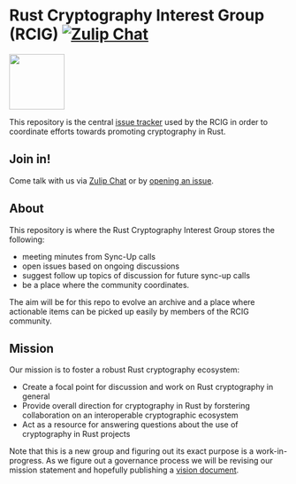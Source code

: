 # Rust Cryptography Interest Group (RCIG) [![Zulip Chat][chat-img]][Zulip Chat]

<img src="https://raw.githubusercontent.com/The-DevX-Initiative/RCIG_Coordination_Repo/main/mascot.png" width="100px">

This repository is the central [issue tracker] used by the RCIG in order to
coordinate efforts towards promoting cryptography in Rust.

## Join in!
Come talk with us via [Zulip Chat] or by [opening an issue].

## About
This repository is where the Rust Cryptography Interest Group stores the following:

- meeting  minutes from Sync-Up calls
- open issues based on ongoing discussions
- suggest follow  up topics of discussion for future sync-up calls
- be a place where the community  coordinates. 

The aim will be for this repo to evolve an archive and a place where actionable items can be 
picked up easily by members of the RCIG community. 

## Mission
Our mission is to foster a robust Rust cryptography ecosystem:

- Create a focal point for discussion and work on Rust cryptography in general
- Provide overall direction for cryptography in Rust by forstering collaboration on an interoperable cryptographic ecosystem
- Act as a resource for answering questions about the use of cryptography in Rust projects

Note that this is a new group and figuring out its exact purpose is a work-in-progress.
As we figure out a governance process we will be revising our mission statement and
hopefully publishing a [vision document].

[issue tracker]: https://github.com/The-DevX-Initiative/RCIG_Coordination_Repo/issues
[opening an issue]: https://github.com/The-DevX-Initiative/RCIG_Coordination_Repo/issues/new/choose
[vision document]: https://github.com/The-DevX-Initiative/RCIG_Coordination_Repo/issues/4
[Zulip Chat]: https://rcig.zulipchat.com/join/kr6lqdw4x554skbscmjttvhg/
[chat-img]: https://img.shields.io/badge/zulip-join_chat-blue.svg?logo=zulip
